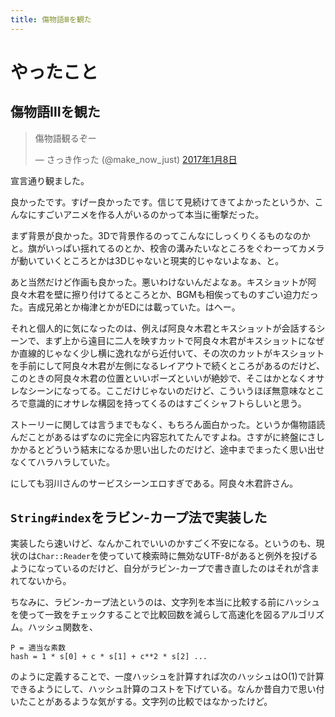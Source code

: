 ```yaml
---
title: 傷物語Ⅲを観た
---
```


<script async src="//platform.twitter.com/widgets.js"></script>

# やったこと

## 傷物語Ⅲを観た

<blockquote class="twitter-tweet" data-lang="ja"><p lang="ja" dir="ltr">傷物語観るぞー</p>&mdash; さっき作った (@make_now_just) <a href="https://twitter.com/make_now_just/status/817932900674875392">2017年1月8日</a></blockquote>

宣言通り観ました。

良かったです。すげー良かったです。信じて見続けてきてよかったというか、こんなにすごいアニメを作る人がいるのかって本当に衝撃だった。

まず背景が良かった。3Dで背景作るのってこんなにしっくりくるものなのかと。旗がいっぱい揺れてるのとか、校舎の溝みたいなところをぐわーってカメラが動いていくところとかは3Dじゃないと現実的じゃないよなぁ、と。

あと当然だけど作画も良かった。悪いわけないんだよなぁ。キスショットが阿良々木君を壁に擦り付けてるところとか、BGMも相俟ってものすごい迫力だった。吉成兄弟とか梅津とかがEDには載っていた。はへー。

それと個人的に気になったのは、例えば阿良々木君とキスショットが会話するシーンで、まず上から遠目に二人を映すカットで阿良々木君がキスショットになぜか直線的じゃなく少し横に逸れながら近付いて、その次のカットがキスショットを手前にして阿良々木君が左側になるレイアウトで続くところがあるのだけど、このときの阿良々木君の位置といいポーズといいが絶妙で、そこはかとなくオサレなシーンになってる。ここだけじゃないのだけど、こういうほぼ無意味なところで意識的にオサレな構図を持ってくるのはすごくシャフトらしいと思う。

ストーリーに関しては言うまでもなく、もちろん面白かった。というか傷物語読んだことがあるはずなのに完全に内容忘れてたんですよね。さすがに終盤にさしかかるとどういう結末になるか思い出したのだけど、途中までまったく思い出せなくてハラハラしていた。

にしても羽川さんのサービスシーンエロすぎである。阿良々木君許さん。

## `String#index`をラビン-カープ法で実装した

実装したら速いけど、なんかこれでいいのかすごく不安になる。というのも、現状のは`Char::Reader`を使っていて検索時に無効なUTF-8があると例外を投げるようになっているのだけど、自分がラビン-カープで書き直したのはそれが含まれてないから。

ちなみに、ラビン-カープ法というのは、文字列を本当に比較する前にハッシュを使って一致をチェックすることで比較回数を減らして高速化を図るアルゴリズム。ハッシュ関数を、

```crystal
P = 適当な素数
hash = 1 * s[0] + c * s[1] + c**2 * s[2] ...
```

のように定義することで、一度ハッシュを計算すれば次のハッシュはO(1)で計算できるようにして、ハッシュ計算のコストを下げている。なんか昔自力で思い付いたことがあるような気がする。文字列の比較ではなかったけど。
